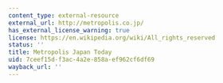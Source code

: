 ```yaml
---
content_type: external-resource
external_url: http://metropolis.co.jp/
has_external_license_warning: true
license: https://en.wikipedia.org/wiki/All_rights_reserved
status: ''
title: Metropolis Japan Today
uid: 7ceef15d-f3ac-4a2e-858a-ef962cf6df69
wayback_url: ''
---
```

